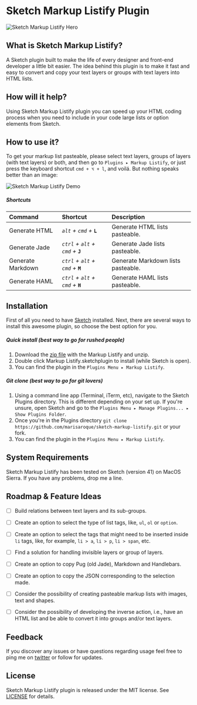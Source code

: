 # Sketch Markup Listify Plugin

![Sketch Markup Listify Hero](https://dl.dropboxusercontent.com/u/11299185/logo.svg)

## What is Sketch Markup Listify?

A Sketch plugin built to make the life of every designer and front-end developer a little bit easier. The idea behind this plugin is to make it fast and easy to convert and copy your text layers or groups with text layers into HTML lists. 

## How will it help?

Using Sketch Markup Listify plugin you can speed up your HTML coding process when you need to include in your code large lists or option elements from Sketch.

## How to use it?

To get your markup list pasteable, please select text layers, groups of layers (with text layers) or both, and then go to `Plugins ▸ Markup Listify`, or just press the keyboard shortcut `cmd + ⌥ + l`, and voilá. But nothing speaks better than an image:

![Sketch Markup Listify Demo](https://dl.dropboxusercontent.com/u/11299185/demo1.gif)


##### Shortcuts

Command            | Shortcut                           | Description
:----------------  | :--------------------------------- | :--------------------------------
Generate HTML      | *`alt` + `cmd` +* **`L`**          | Generate HTML lists pasteable.
Generate Jade      | *`ctrl` + `alt` + `cmd` +* **`J`** | Generate Jade lists pasteable.
Generate Markdown  | *`ctrl` + `alt` + `cmd` +* **`M`** | Generate Markdown lists pasteable.
Generate HAML      | *`ctrl` + `alt` + `cmd` +* **`H`** | Generate HAML lists pasteable.


## Installation

First of all you need to have [Sketch](http://bohemiancoding.com/sketch/) installed. Next, there are several ways to install this awesome plugin, so choose the best option for you.

##### Quick install (best way to go for rushed people)
1. Download the [zip file](https://github.com/marisaroque/sketch-markup-listify/archive/master.zip) with the Markup Listify and unzip.
2. Double click Markup Listify.sketchplugin to install (while Sketch is open).
3. You can find the plugin in the `Plugins Menu ▸ Markup Listify`.

##### Git clone (best way to go for git lovers)
1. Using a command line app (Terminal, iTerm, etc), navigate to the Sketch Plugins directory. This is different depending on your set up. If you're unsure, open Sketch and go to the `Plugins Menu ▸ Manage Plugins... ▸ Show Plugins Folder`.
2. Once you're in the Plugins directory `git clone https://github.com/marisaroque/sketch-markup-listify.git` or your fork.
3. You can find the plugin in the `Plugins Menu ▸ Markup Listify`.


## System Requirements

Sketch Markup Listify has been tested on Sketch (version 41) on MacOS Sierra. If you have any problems, drop me a line.


## Roadmap & Feature Ideas

* [ ] Build relations between text layers and its sub-groups.
* [ ] Create an option to select the type of list tags, like, `ul`, `ol` or `option`.
* [ ] Create an option to select the tags that might need to be inserted inside `li` tags, like, for example, `li > a`, `li > p`, `li > span`, etc.
* [ ] Find a solution for handling invisible layers or group of layers.
* [ ] Create an option to copy Pug (old Jade), Markdown and Handlebars.
* [ ] Create an option to copy the JSON corresponding to the selection made.
* [ ] Consider the possibility of creating pasteable markup lists with images, text and shapes.
* [ ] Consider the possibility of developing the inverse action, i.e., have an HTML list and be able to convert it into groups and/or text layers.


## Feedback

If you discover any issues or have questions regarding usage feel free to ping me on [twitter](http://twitter.com/marisaroque) or follow for updates.


## License

Sketch Markup Listify plugin is released under the MIT license. See [LICENSE](LICENSE.md) for details.